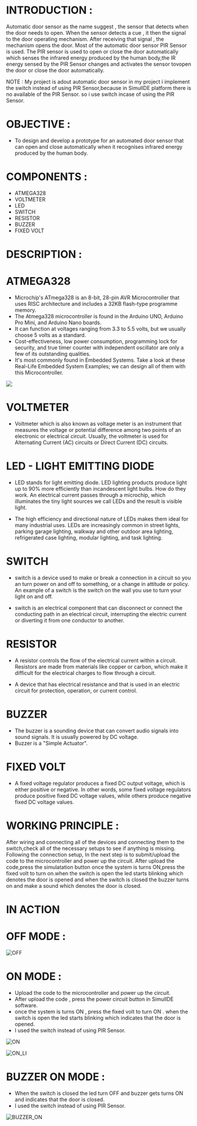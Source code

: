 # INTRODUCTION :
 
 Automatic door sensor as the name suggest , the sensor that detects when the door needs to open. When the sensor detects a cue , it then the signal to the door    operating mechanism. After receiving that signal , the mechanism opens the door. Most of the automatic door sensor PIR Sensor is used. The PIR sensor is used to open or close the door automatically which senses the infrared energy produced by the human body,the IR energy sensed by the PIR Sensor changes and activates the sensor tovopen the door or close the door automatically.
 
 
NOTE : My project is adout automatic door sensor in my project i implement the switch instead of using PIR Sensor,because in SimulIDE platform there is no available of the PIR Sensor. 
so i use switch incase of using the PIR Sensor. 
 
 
 
 
 # OBJECTIVE : 
 
 
 * To design and develop a prototype for an automated door sensor that can open and close automatically when it recognises infrared energy produced by the human body.

 
 
 
 
 # COMPONENTS :
 
 
 * ATMEGA328
 * VOLTMETER
 * LED
 * SWITCH
 * RESISTOR
 * BUZZER
 * FIXED VOLT



# DESCRIPTION :



# ATMEGA328
 
 * Microchip's ATmega328 is an 8-bit, 28-pin AVR Microcontroller that uses RISC architecture and includes a 32KB flash-type programme memory.
 * The Atmega328 microcontroller is found in the Arduino UNO, Arduino Pro Mini, and Arduino Nano boards.
 * It can function at voltages ranging from 3.3 to 5.5 volts, but we usually choose 5 volts as a standard.
 * Cost-effectiveness, low power consumption, programming lock for security, and true timer counter with independent oscillator are only a few of its outstanding      qualities.
 * It's most commonly found in Embedded Systems. Take a look at these Real-Life Embedded System Examples; we can design all of them with this Microcontroller.




![](https://user-images.githubusercontent.com/74197288/164708532-1d550a97-b038-409b-bf44-1d52c17e6a5c.png)



# VOLTMETER
 
 * Voltmeter which is also known as voltage meter is an instrument that measures the voltage or potential difference among two points of an electronic or electrical circuit. Usually, the voltmeter is used for Alternating Current (AC) circuits or Direct Current (DC) circuits.






# LED - LIGHT EMITTING DIODE


* LED stands for light emitting diode. LED lighting products produce light up to 90% more efficiently than incandescent light bulbs. How do they work. An electrical current passes through a microchip, which illuminates the tiny light sources we call LEDs and the result is visible light.

* The high efficiency and directional nature of LEDs makes them ideal for many industrial uses. LEDs are increasingly common in street lights, parking garage lighting, walkway and other outdoor area lighting, refrigerated case lighting, modular lighting, and task lighting.





# SWITCH 
 
 
* switch is a device used to make or break a connection in a circuit so you an turn power on and off to something, or a change in attitude or policy. An example of a switch is the switch on the wall you use to turn your light on and off.

*  switch is an electrical component that can disconnect or connect the conducting path in an electrical circuit, interrupting the electric current or diverting it from one conductor to another.





# RESISTOR 


* A resistor controls the flow of the electrical current within a circuit. Resistors are made from materials like copper or carbon, which make it difficult for the electrical charges to flow through a circuit.

* A device that has electrical resistance and that is used in an electric circuit for protection, operation, or current control.



# BUZZER 

* The buzzer is a sounding device that can convert audio signals into sound signals. It is usually powered by DC voltage.
* Buzzer is a "Simple Actuator".




# FIXED VOLT 

* A fixed voltage regulator produces a fixed DC output voltage, which is either positive or negative. In other words, some fixed voltage regulators produce positive fixed DC voltage values, while others produce negative fixed DC voltage values.













# WORKING PRINCIPLE :

After wiring and connecting all of the devices and connecting them to the switch,check all of the necessary setups to see if anything is missing. Following the connection setup, In the next step is to submit/upload the code to the microcontroller and power up the circuit. After upload the code,press the simulatation button once the system is turns ON,press the fixed volt to turn on.when the switch is open the led starts blinking which denotes the door is opened and when the switch is closed the buzzer turns on and make a sound which denotes the door is closed.














# IN ACTION



# OFF MODE : 

 



![OFF](https://user-images.githubusercontent.com/74197288/164588812-2029a51f-37e5-4384-8a1a-e0f2749b2a9a.png)





# ON MODE :

   * Upload the code to the microcontroller and power up the circuit.
   * After upload the code , press the power circuit button in SimulIDE software.
   * once the system is turns ON , press the fixed volt to turn ON . when the switch is open the led starts blinking which indicates that the door is opened.
   * I used the switch instead of using PIR Sensor.



![ON](https://user-images.githubusercontent.com/74197288/164589126-52ee32d5-b73d-4cf2-b9c6-a0de52d367c1.png)





![ON_LI](https://user-images.githubusercontent.com/74197288/164592976-0fa2a5fe-8b03-4108-9f7d-f92f4d81fbc9.jpg)



 # BUZZER ON MODE :

 * When the switch is closed the led  turn OFF and buzzer gets turns ON and indicates that the door is closed.
 * I used the switch instead of using PIR Sensor.


![BUZZER_ON](https://user-images.githubusercontent.com/74197288/164591052-d1a8e403-be37-414b-be3d-c3e5125bdad1.png)







